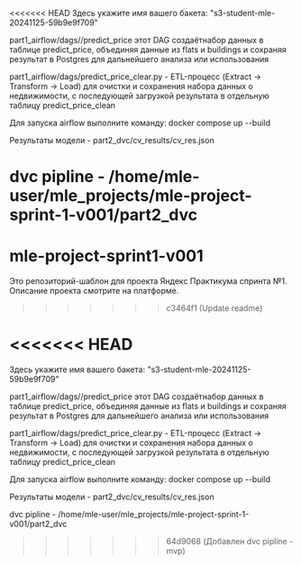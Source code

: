 <<<<<<< HEAD
Здесь укажите имя вашего бакета: "s3-student-mle-20241125-59b9e9f709"

part1_airflow/dags//predict_price этот DAG создаётнабор данных в таблице predict_price, объединяя данные из flats и buildings и сохраняя результат в Postgres для дальнейшего анализа или использования

part1_airflow/dags/predict_price_clear.py - ETL-процесс (Extract → Transform → Load) для очистки и сохранения набора данных о недвижимости, с последующей загрузкой результата в отдельную таблицу predict_price_clean

Для запуска airflow выполните команду:
docker compose up --build 

Результаты модели - part2_dvc/cv_results/cv_res.json

dvc pipline - /home/mle-user/mle_projects/mle-project-sprint-1-v001/part2_dvc
=======
# mle-project-sprint1-v001

Это репозиторий-шаблон для проекта Яндекс Практикума спринта №1.
Описание проекта смотрите на платформе.
>>>>>>> c3464f1 (Update readme)

<<<<<<< HEAD
=======
Здесь укажите имя вашего бакета: "s3-student-mle-20241125-59b9e9f709"


part1_airflow/dags//predict_price этот DAG создаётнабор данных в таблице predict_price, объединяя данные из flats и buildings и сохраняя результат в Postgres для дальнейшего анализа или использования

part1_airflow/dags/predict_price_clear.py - ETL-процесс (Extract → Transform → Load) для очистки и сохранения набора данных о недвижимости, с последующей загрузкой результата в отдельную таблицу predict_price_clean

Для запуска airflow выполните команду:
docker compose up --build 

Результаты модели - part2_dvc/cv_results/cv_res.json

dvc pipline - /home/mle-user/mle_projects/mle-project-sprint-1-v001/part2_dvc

>>>>>>> 64d9068 (Добавлен dvc pipline - mvp)
